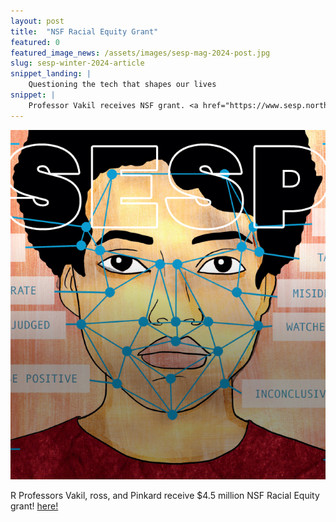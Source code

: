```yaml
---
layout: post
title:  "NSF Racial Equity Grant"
featured: 0
featured_image_news: /assets/images/sesp-mag-2024-post.jpg
slug: sesp-winter-2024-article
snippet_landing: |
    Questioning the tech that shapes our lives
snippet: |
    Professor Vakil receives NSF grant. <a href="https://www.sesp.northwestern.edu/magazine/summer-2022/its-about-power.html">Questioning the tech that shapes our lives</a> <br>
---
```


<img class="img-right badge" src="/assets/images/sesp-mag-2022.jpg" />

<span class="first-character">R</span> Professors Vakil, ross, and Pinkard receive $4.5 million NSF Racial Equity grant!  <a href="https://www.sesp.northwestern.edu/news-center/news/2024/01/researchers-win-competitive-nsf-grant-to-study-equitable-stem-education.html">here!</a>

